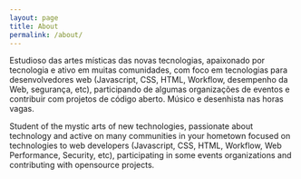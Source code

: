 ```yaml
---
layout: page
title: About
permalink: /about/
---
```

Estudioso das artes místicas das novas tecnologias, apaixonado por tecnologia e ativo em muitas comunidades, com foco em tecnologias para desenvolvedores web (Javascript, CSS, HTML, Workflow, desempenho da Web, segurança, etc), participando de algumas organizações de eventos e contribuir com projetos de código aberto. Músico e desenhista nas horas vagas.

Student of the mystic arts of new technologies, passionate about technology and active on many communities in your hometown focused on technologies to web developers (Javascript, CSS, HTML, Workflow, Web Performance, Security, etc), participating in some events organizations and contributing with opensource projects.

